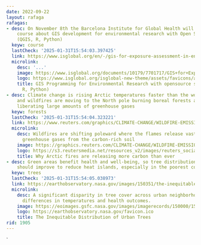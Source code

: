 ```yaml
---
date: 2022-09-22
layout: rafaga
rafagas:
- desc: On November 8th the Barcelona Institute for Global Health will start an online
    course about GIS development for environmental research with Open Source software
    (QGIS, R, Python)
  keyw: course
  lastCheck: '2025-01-31T15:54:03.397425'
  link: https://www.isglobal.org/en/-/gis-for-exposure-assessment-in-environmental-health-research
  microlink:
    desc: '...'
    image: https://www.isglobal.org/documents/10179/7701717/GIS+for+Exposure+Assessment+in+Environmental++Health+Research/c8c490d1-5492-49fa-8893-26c624ec2ba4?t=1582114165000
    logo: https://www.isglobal.org/isglobal-new-theme/assets/favicons/apple-touch-icon.png
    title: GIS Programming for Environmental Research with opensource software (QGIS,
      R, Python)
- desc: Climate change is rising Arctic temperatures faster than the world average,
    and wildfires are moving to the North pole burning boreal forests and tundra,
    liberating large amounts of greenhouse gases
  keyw: forests
  lastCheck: '2025-01-31T15:54:04.323221'
  link: https://www.reuters.com/graphics/CLIMATE-CHANGE/WILDFIRE-EMISSIONS/zjvqkrwmnvx/
  microlink:
    desc: Wildfires are shifting poleward where the flames release vast amounts of
      greenhouse gases from the carbon-rich soil
    image: https://graphics.reuters.com/CLIMATE-CHANGE/WILDFIRE-EMISSIONS/zjvqkrwmnvx/cdn/images/reuters-graphics.jpg
    logo: https://s3.reutersmedia.net/resources_v2/images/reuters_social_logo.png
    title: Why Arctic fires are releasing more carbon than ever
- desc: Green areas benefit health and well-being, so tree distribution in cities
    should improve to reduce heat islands, especially in the poorest communities
  keyw: trees
  lastCheck: '2025-01-31T15:54:05.038973'
  link: https://earthobservatory.nasa.gov/images/150351/the-inequitable-distribution-of-urban-trees
  microlink:
    desc: A significant disparity in tree cover across urban neighborhoods leads to
      differences in temperatures and health outcomes.
    image: https://eoimages.gsfc.nasa.gov/images/imagerecords/150000/150351/urbantreezoomslst_oli_2019265_th.jpg
    logo: https://earthobservatory.nasa.gov/favicon.ico
    title: The Inequitable Distribution of Urban Trees
rid: 1905
---
```


`